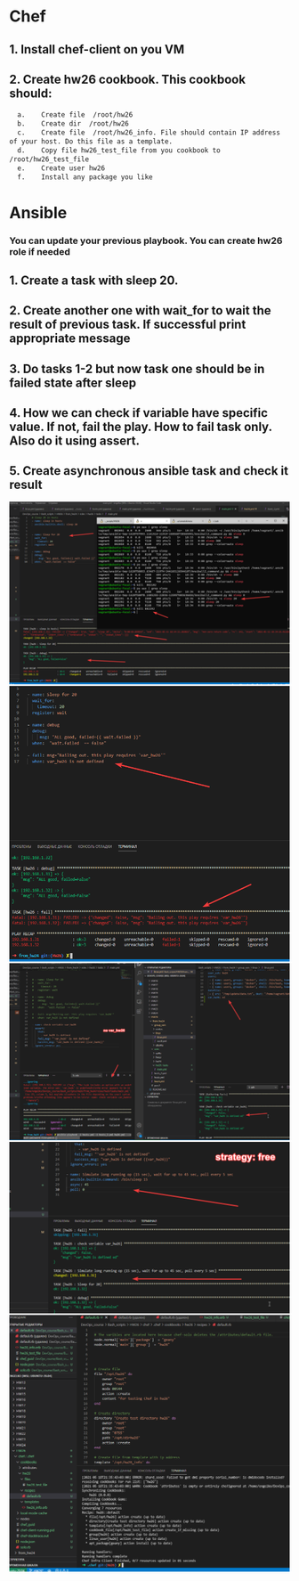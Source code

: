 # Chef

## 1.	Install chef-client on you VM

## 2.	Create hw26 cookbook. This cookbook should:
      a.	Create file  /root/hw26
      b.	Create dir  /root/hw26
      c.	Create file  /root/hw26_info. File should contain IP address of your host. Do this file as a template.
      d.	Copy file hw26_test_file from you cookbook to /root/hw26_test_file
      e.	Create user hw26
      f.	Install any package you like

# Ansible

###  You can update your previous playbook. You can create hw26 role if needed

## 1.	Create a task with sleep 20.

## 2.	Create another one with wait_for  to wait the result of previous task. If successful print appropriate message

## 3.	Do tasks 1-2 but now task one should be in failed state after sleep

## 4.	How we can check if variable have specific value. If not, fail the play. How to fail task only. Also do it using assert.

## 5.	Create asynchronous ansible task and check it result


![hw26t1t2t3](https://github.com/Engelko/DevOps_course/blob/HW26/Bash_scripts/HW26/hw26t1t2t3.png)
![hw26t4p1](https://github.com/Engelko/DevOps_course/blob/HW26/Bash_scripts/HW26/hw26t4p1.png)
![hw26t4p2](https://github.com/Engelko/DevOps_course/blob/HW26/Bash_scripts/HW26/hw26t4p2.png)
![hw24t5](https://github.com/Engelko/DevOps_course/blob/HW26/Bash_scripts/HW26/hw26t5.png)
![hw26chef](https://github.com/Engelko/DevOps_course/blob/HW26/Bash_scripts/HW26/hw26chef.png)
